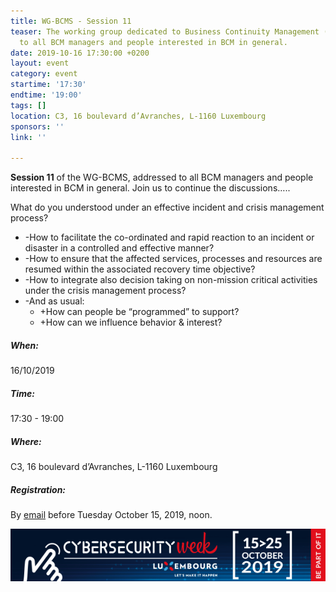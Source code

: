 ```yaml
---
title: WG-BCMS - Session 11
teaser: The working group dedicated to Business Continuity Management (BCMS) is addressed
  to all BCM managers and people interested in BCM in general.
date: 2019-10-16 17:30:00 +0200
layout: event
category: event
startime: '17:30'
endtime: '19:00'
tags: []
location: C3, 16 boulevard d’Avranches, L-1160 Luxembourg
sponsors: ''
link: ''

---
```

**Session 11** of the WG-BCMS, addressed to all BCM managers and people interested in BCM in general. Join us to continue the discussions…..

What do you understood under an effective incident and crisis management process?

* -How to facilitate the co-ordinated and rapid reaction to an incident or disaster in a controlled and effective manner?
* -How to ensure that the affected services, processes and resources are resumed within the associated recovery time objective?
* -How to integrate also decision taking on non-mission critical activities under the crisis management process?
* -And as usual:
  * +How can people be “programmed” to support?
  * +How can we influence behavior & interest?

##### When:

16/10/2019

##### Time:

17:30 - 19:00

##### Where:

C3, 16 boulevard d’Avranches, L-1160 Luxembourg

##### Registration:

By [email](mailto:secgen@clusil.lu) before Tuesday October 15, 2019, noon.

![](/assets/img/Banner-cwsl-600x100.png)
